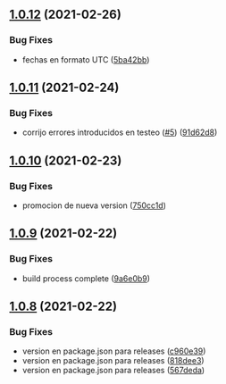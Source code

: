 ## [1.0.12](https://github.com/orlandobrea/dashboard-migracion-sips-be/compare/v1.0.11...v1.0.12) (2021-02-26)


### Bug Fixes

* fechas en formato UTC ([5ba42bb](https://github.com/orlandobrea/dashboard-migracion-sips-be/commit/5ba42bb7adc5e0da55080731331268eb71ab5c7e))

## [1.0.11](https://github.com/orlandobrea/dashboard-migracion-sips-be/compare/v1.0.10...v1.0.11) (2021-02-24)


### Bug Fixes

* corrijo errores introducidos en testeo ([#5](https://github.com/orlandobrea/dashboard-migracion-sips-be/issues/5)) ([91d62d8](https://github.com/orlandobrea/dashboard-migracion-sips-be/commit/91d62d8f97525991f2332632c5b306aff4a3abb7))

## [1.0.10](https://github.com/orlandobrea/dashboard-migracion-sips-be/compare/v1.0.9...v1.0.10) (2021-02-23)


### Bug Fixes

* promocion de nueva version ([750cc1d](https://github.com/orlandobrea/dashboard-migracion-sips-be/commit/750cc1dcdb26022625b4ee9307e7fad36ea95fd6))

## [1.0.9](https://github.com/orlandobrea/dashboard-migracion-sips-be/compare/v1.0.8...v1.0.9) (2021-02-22)


### Bug Fixes

* build process complete ([9a6e0b9](https://github.com/orlandobrea/dashboard-migracion-sips-be/commit/9a6e0b9c45302d2cd91dd3eb7c45497eb3d6ad78))

## [1.0.8](https://github.com/orlandobrea/dashboard-migracion-sips-be/compare/v1.0.7...v1.0.8) (2021-02-22)


### Bug Fixes

* version en package.json para releases ([c960e39](https://github.com/orlandobrea/dashboard-migracion-sips-be/commit/c960e395f963d32f3806c3ecb77a21e17943542b))
* version en package.json para releases ([818dee3](https://github.com/orlandobrea/dashboard-migracion-sips-be/commit/818dee391179ae2af3be2e1821ef0fd71a9692ef))
* version en package.json para releases ([567deda](https://github.com/orlandobrea/dashboard-migracion-sips-be/commit/567deda967de964a604a5055bbdd739219a366d9))
